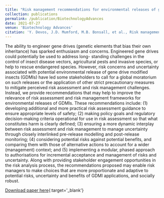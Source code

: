 ```yaml
---
title: "Risk management recommendations for environmental releases of gene drive modified insects"
collection: publications
permalink: /publication/BiotechnologyAdvances
date: 2021-07-27
venue: 'Biotechnology Advances'
citation: 'Y. Devos, J.D. Mumford, M.B. Bonsall, et al., Risk management recommendations for environmental releases of gene drive modified insects, Biotechnology Advances (2018), [https://doi.org/10.1016/j.biotechadv.2021.107807](https://doi.org/10.1016/j.biotechadv.2021.107807)'
---
```


The ability to engineer gene drives (genetic elements that bias their own inheritance) has sparked enthusiasm and concerns. Engineered gene drives could potentially be used to address long- standing challenges in the control of insect disease vectors, agricultural pests and invasive species, or help to rescue endangered species. However, risk concerns and uncertainty associated with potential environmental release of gene drive modified insects (GDMIs) have led some stakeholders to call for a global moratorium on such releases or the application of other strict precautionary measures to mitigate perceived risk assessment and risk management challenges. Instead, we provide recommendations that may help to improve the relevance of risk assessment and risk management frameworks for environmental releases of GDMIs. These recommendations include: (1) developing additional and more practical risk assessment guidance to ensure appropriate levels of safety; (2) making policy goals and regulatory decision-making criteria operational for use in risk assessment so that what constitutes harm is clearly defined; (3) ensuring a more dynamic interplay between risk assessment and risk management to manage uncertainty through closely interlinked pre-release modelling and post-release monitoring; (4) considering potential risks against potential benefits, and comparing them with those of alternative actions to account for a wider (management) context; and (5) implementing a modular, phased approach to authorisations for incremental acceptance and management of risks and uncertainty. Along with providing stakeholder engagement opportunities in the risk analysis process, the recommendations proposed may enable risk managers to make choices that are more proportionate and adaptive to potential risks, uncertainty and benefits of GDMI applications, and socially robust.

[Download paper here](https://www.sciencedirect.com/science/article/pii/S0734975021001130?via%3Dihub){:target='_blank'}

